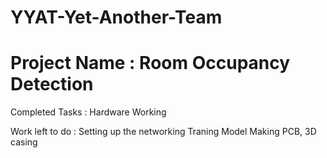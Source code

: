 # YYAT-Yet-Another-Team
# Project Name : Room Occupancy Detection

Completed Tasks :
Hardware Working

Work left to do :
Setting up the networking
Traning Model
Making PCB, 3D casing
